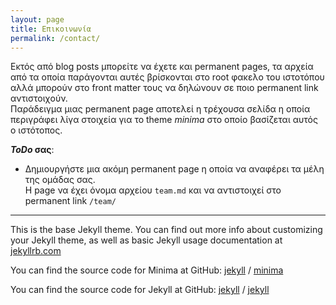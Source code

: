 ```yaml
---
layout: page
title: Επικοινωνία
permalink: /contact/
---
```


Εκτός από blog posts μπορείτε να έχετε και permanent pages, τα αρχεία από τα οποία παράγονται αυτές βρίσκονται στο root φακελο του ιστοτόπου
αλλά μπορούν στο front matter τους να δηλώνουν σε ποιο permanent link αντιστοιχούν.  
Παράδειγμα μιας permanent page αποτελεί η τρέχουσα σελίδα η οποία περιγράφει λίγα στοιχεία για το theme _minima_ στο οποίο βασίζεται αυτός ο ιστότοπος.

**_ToDo_ σας**:  

- Δημιουργήστε μια ακόμη permanent page η οποία να αναφέρει τα μέλη της ομάδας σας.  
Η page να έχει όνομα αρχείου `team.md` και να αντιστοιχεί στο permanent link `/team/`

---


This is the base Jekyll theme. You can find out more info about customizing your Jekyll theme, as well as basic Jekyll usage documentation at [jekyllrb.com](https://jekyllrb.com/)

You can find the source code for Minima at GitHub:
[jekyll][jekyll-organization] /
[minima](https://github.com/jekyll/minima)

You can find the source code for Jekyll at GitHub:
[jekyll][jekyll-organization] /
[jekyll](https://github.com/jekyll/jekyll)


[jekyll-organization]: https://github.com/jekyll
